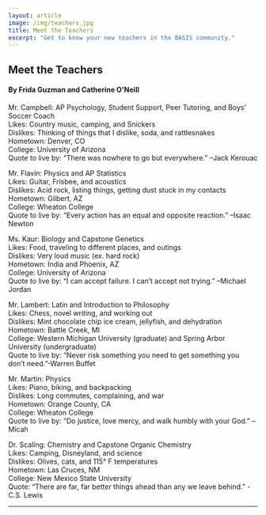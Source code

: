 ```yaml
---
layout: article
image: /img/teachers.jpg
title: Meet the Teachers
excerpt: "Get to know your new teachers in the BASIS community."
---
```


<h2>Meet the Teachers</h2>
<h4>By Frida Guzman and Catherine O'Neill</h4>

Mr. Campbell: AP Psychology, Student Support, Peer Tutoring, and Boys’ Soccer Coach 
    <br>Likes: Country music, camping, and Snickers
    <br>Dislikes: Thinking of things that I dislike, soda, and rattlesnakes 
    <br>Hometown: Denver, CO
    <br>College: University of Arizona 
    <br>Quote to live by: “There was nowhere to go but everywhere.” –Jack Kerouac

Mr. Flavin: Physics and AP Statistics 
    <br>Likes: Guitar, Frisbee, and acoustics
    <br>Dislikes: Acid rock, listing things, getting dust stuck in my contacts
    <br>Hometown: Gilbert, AZ
    <br>College: Wheaton College 
    <br>Quote to live by: “Every action has an equal and opposite reaction.” –Isaac Newton

Ms. Kaur: Biology and Capstone Genetics 
    <br>Likes: Food, traveling to different places, and outings
    <br>Dislikes: Very loud music (ex. hard rock)
    <br>Hometown: India and Phoenix, AZ
    <br>College: University of Arizona
    <br>Quote to live by: “I can accept failure. I can’t accept not trying.” –Michael Jordan


Mr. Lambert: Latin and Introduction to Philosophy 
    <br>Likes: Chess, novel writing, and working out
    <br>Dislikes: Mint chocolate chip ice cream, jellyfish, and dehydration 
    <br>Hometown: Battle Creek, MI
    <br>College: Western Michigan University (graduate) and Spring Arbor University (undergraduate)
    <br>Quote to live by: “Never risk something you need to get something you don’t need.”-Warren Buffet

Mr. Martin: Physics 
    <br>Likes: Piano, biking, and backpacking
    <br>Dislikes: Long commutes, complaining, and war
    <br>Hometown: Orange County, CA
    <br>College: Wheaton College
    <br>Quote to live by: “Do justice, love mercy, and walk humbly with your God.” –Micah 

Dr. Scaling: Chemistry and Capstone Organic Chemistry
    <br>Likes: Camping, Disneyland, and science
    <br>Dislikes: Olives, cats, and 115° F temperatures
    <br>Hometown: Las Cruces, NM
    <br>College: New Mexico State University
    <br>Quote: “There are far, far better things ahead than any we leave behind.” -C.S. Lewis


<hr style="border-color:#7D7D7D;height:0.5px;">
